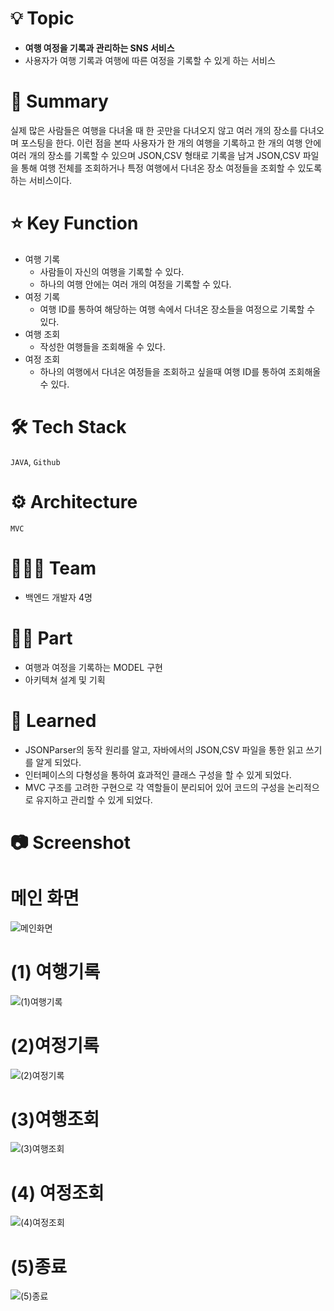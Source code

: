# 💡 Topic

- **여행 여정을 기록과 관리하는 SNS 서비스**
- 사용자가 여행 기록과 여행에 따른 여정을 기록할 수 있게 하는 서비스




# 📝 Summary

실제 많은 사람들은 여행을 다녀올 때 한 곳만을 다녀오지 않고 여러 개의 장소를 다녀오며 포스팅을 한다. 이런 점을 본따 사용자가 한 개의 여행을 기록하고 한 개의 여행 안에 여러 개의 장소를 기록할 수 있으며 JSON,CSV 형태로 기록을 남겨 JSON,CSV 파일을 통해 여행 전체를 조회하거나 특정 여행에서  다녀온 장소 여정들을 조회할 수 있도록 하는 서비스이다.




# ⭐️ Key Function

- 여행 기록
    - 사람들이 자신의 여행을 기록할 수 있다.
    - 하나의 여행 안에는 여러 개의 여정을 기록할 수 있다.
- 여정 기록
    - 여행 ID를 통하여 해당하는 여행 속에서 다녀온 장소들을 여정으로 기록할 수 있다.
- 여행 조회
    - 작성한 여행들을 조회해올 수 있다.
- 여정 조회
    - 하나의 여행에서 다녀온 여정들을 조회하고 싶을때 여행 ID를 통하여 조회해올 수 있다.



 

# 🛠 Tech Stack

`JAVA`, `Github`



# ⚙️ Architecture

`MVC`




# 🧑🏻‍💻 Team

- 백엔드 개발자 4명




# 🤚🏻 Part

- 여행과 여정을 기록하는 MODEL 구현
- 아키텍쳐 설계 및 기획



# 🤔 Learned

- JSONParser의 동작 원리를 알고, 자바에서의 JSON,CSV 파일을 통한 읽고 쓰기를 알게 되었다.
- 인터페이스의 다형성을 통하여 효과적인 클래스 구성을 할 수 있게 되었다.
- MVC 구조를 고려한 구현으로 각 역할들이 분리되어 있어 코드의 구성을 논리적으로 유지하고 관리할 수 있게 되었다.






# 📷 Screenshot

# 메인 화면

![메인화면](https://github.com/Parkgeonmoo/SNS_Toy_Project/assets/50697545/3cf7e4b7-4737-4331-aac3-bbc25ec26775)


# (1) 여행기록

![(1)여행기록](https://github.com/Parkgeonmoo/SNS_Toy_Project/assets/50697545/74c1d3d2-a58d-46da-a8f3-468d26f988b2)


# (2)여정기록
![(2)여정기록](https://github.com/Parkgeonmoo/SNS_Toy_Project/assets/50697545/828a8bbe-4712-4908-9cbc-c1cfd1f30779)


# (3)여행조회
![(3)여행조회](https://github.com/Parkgeonmoo/SNS_Toy_Project/assets/50697545/8a449359-c410-411f-b065-8cc78625ef8d)


# (4) 여정조회

![(4)여정조회](https://github.com/Parkgeonmoo/SNS_Toy_Project/assets/50697545/bc639cba-ef7d-4f9e-94de-9d95ac13b206)


# (5)종료
![(5)종료](https://github.com/Parkgeonmoo/SNS_Toy_Project/assets/50697545/0c86d7a2-0964-4089-a732-c981365f89cb)
